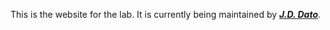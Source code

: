 This is the website for the lab.
It is currently being maintained by [***J.D. Dato***](https://jd-dato.github.io).
